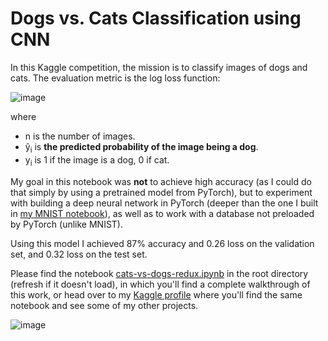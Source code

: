 # Dogs vs. Cats Classification using CNN

In this Kaggle competition, the mission is to classify images of dogs and cats.
The evaluation metric is the log loss function:

![image](https://user-images.githubusercontent.com/78589884/122687982-32ec4c80-d222-11eb-838e-61e7c7bc357f.png)

where
* n is the number of images.
* ŷ<sub>i</sub> is **the predicted probability of the image being a dog**.
* y<sub>i</sub> is 1 if the image is a dog, 0 if cat.

My goal in this notebook was **not** to achieve high accuracy (as I could do that simply by using a pretrained model from PyTorch), but to experiment with building a deep neural network in PyTorch (deeper than the one I built in [my MNIST notebook](https://github.com/masalha-alaa/mnist-pytorch)), as well as to work with a database not preloaded by PyTorch (unlike MNIST).

Using this model I achieved 87% accuracy and 0.26 loss on the validation set, and 0.32 loss on the test set.

Please find the notebook [cats-vs-dogs-redux.ipynb](https://github.com/masalha-alaa/dogs-vs-cats-pytorch/blob/master/cats-vs-dogs-redux.ipynb) in the root directory (refresh if it doesn't load), in which you'll find a complete walkthrough of this work, or head over to my [Kaggle profile](https://www.kaggle.com/alaamasalha/cats-vs-dogs-redux) where you'll find the same notebook and see some of my other projects.

![image](https://user-images.githubusercontent.com/78589884/122798911-cc226e00-d2c9-11eb-9e00-d793860daee8.png)
